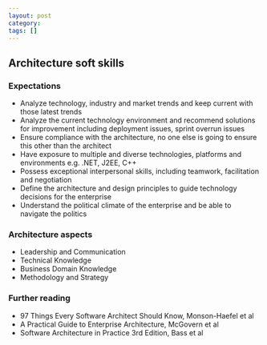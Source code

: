 ```yaml
---
layout: post
category: 
tags: []
---
```


## Architecture soft skills

### Expectations

* Analyze technology, industry and market trends and keep current with those latest trends
* Analyze the current technology environment and recommend solutions for improvement including deployment issues, sprint overrun issues
* Ensure compliance with the architecture, no one else is going to ensure this other than the architect
* Have exposure to multiple and diverse technologies, platforms and environments e.g. .NET, J2EE, C++
* Possess exceptional interpersonal skills, including teamwork, facilitation and negotiation
* Define the architecture and design principles to guide technology decisions for the enterprise
* Understand the political climate of the enterprise and be able to navigate the politics

### Architecture aspects

* Leadership and Communication
* Technical Knowledge
* Business Domain Knowledge
* Methodology and Strategy

### Further reading

* 97 Things Every Software Architect Should Know, Monson-Haefel et al
* A Practical Guide to Enterprise Architecture, McGovern et al
* Software Architecture in Practice 3rd Edition, Bass et al

